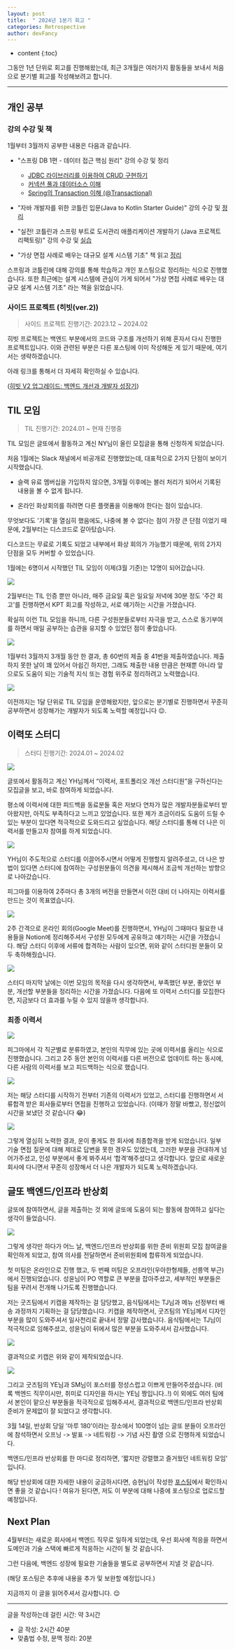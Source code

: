 ```yaml
---
layout: post
title:  " 2024년 1분기 회고 "
categories: Retrospective
author: devFancy
---
```

* content
{:toc}

그동안 1년 단위로 회고를 진행해왔는데, 최근 3개월은 여러가지 활동들을 보내서 처음으로 분기별 회고를 작성해보려고 합니다.



---

## 개인 공부

### 강의 수강 및 책

1월부터 3월까지 공부한 내용은 다음과 같습니다.

- "스프링 DB 1편 - 데이터 접근 핵심 원리" 강의 수강 및 정리

    - [JDBC 라이브러리를 이용하여 CRUD 구현하기](https://devfancy.github.io/Spring-DB-JDBC/)
    - [커넥션 풀과 데이터소스 이해](https://devfancy.github.io/Spring-DB-ConnectionPool-DataSource/)
    - [Spring의 Transaction 이해 (@Transactional)](https://devfancy.github.io/Spring-DB-Transaction/)

- "자바 개발자를 위한 코틀린 입문(Java to Kotlin Starter Guide)" 강의 수강 및 [정리](https://github.com/devFancy/kotlin-practice/tree/main/java-to-kotlin)

- "실전! 코틀린과 스프링 부트로 도서관리 애플리케이션 개발하기 (Java 프로젝트 리팩토링)" 강의 수강 및 [실습](https://github.com/devFancy/kotlin-practice/tree/main/library-app)

- "가상 면접 사례로 배우는 대규모 설계 시스템 기초" 책 읽고 [정리](https://github.com/devFancy/memo/tree/main/book)

스프링과 코틀린에 대해 강의를 통해 학습하고 개인 포스팅으로 정리하는 식으로 진행했습니다. 또한 최근에는 설계 시스템에 관심이 가게 되어서 "가상 면접 사례로 배우는 대규모 설계 시스템 기초" 라는 책을 읽었습니다.

### 사이드 프로젝트 (히빗(ver.2))

> 사이드 프로젝트 진행기간: 2023.12 ~ 2024.02

히빗 프로젝트는 백엔드 부분에서의 코드와 구조를 개선하기 위해 혼자서 다시 진행한 프로젝트입니다.
이와 관련된 부분은 다른 포스팅에 이미 작성해둔 게 있기 때문에, 여기서는 생략하겠습니다.

아래 링크를 통해서 더 자세히 확인하실 수 있습니다.

([히빗 V2 업그레이드: 백엔드 개선과 개발자 성장기](https://devfancy.github.io/Hibit-Retrospective/))

## TIL 모임

> TIL 진행기간: 2024.01 ~ 현재 진행중

TIL 모임은 글또에서 활동하고 계신 NY님이 올린 모집글을 통해 신청하게 되었습니다.

처음 1월에는 Slack 채널에서 비공개로 진행했었는데, 대표적으로 2가지 단점이 보이기 시작했습니다.

- 슬랙 유료 멤버십을 가입하지 않으면, 3개월 이후에는 블러 처리가 되어서 기록된 내용을 볼 수 없게 됩니다.

- 온라인 화상회의를 하려면 다른 플랫폼을 이용해야 한다는 점이 있습니다.

무엇보다도 '기록'을 열심히 했음에도, 나중에 볼 수 없다는 점이 가장 큰 단점 이었기 때문에, 2월부터는 디스코드로 갈아탔습니다.

디스코드는 무료로 기록도 되었고 내부에서 화상 회의가 가능했기 때문에, 위의 2가지 단점을 모두 커버할 수 있었습니다.

1월에는 6명이서 시작했던 TIL 모임이 이제(3월 기준)는 12명이 되어갔습니다.

![](/assets/img/retrospective/Retrospective-2024-first-quarter-1.png)

2월부터는 TIL 인증 뿐만 아니라, 매주 금요일 혹은 일요일 저녁에 30분 정도 '주간 회고'를 진행하면서 KPT 회고를 작성하고, 서로 얘기하는 시간을 가졌습니다.

확실히 이런 TIL 모임을 하니까, 다른 구성원분들로부터 자극을 받고, 스스로 동기부여를 하면서 매일 공부하는 습관을 유지할 수 있었던 점이 좋았습니다.

![](/assets/img/retrospective/Retrospective-2024-first-quarter-2.png)

1월부터 3월까지 3개월 동안 한 결과, 총 60번의 제출 중 41번을 제출하였습니다. 제출하지 못한 날이 꽤 있어서 아쉽긴 하지만, 그래도 제출한 내용 만큼은 현재뿐 아니라 앞으로도 도움이 되는 기술적 지식 또는 경험 위주로 정리하려고 노력했습니다.

![](/assets/img/retrospective/Retrospective-2024-first-quarter-3.png)

이전까지는 1달 단위로 TIL 모임을 운영해왔지만, 앞으로는 분기별로 진행하면서 꾸준히 공부하면서 성장해가는 개발자가 되도록 노력할 예정입니다 😌.

## 이력또 스터디

> 스터디 진행기간: 2024.01 ~ 2024.02

![](/assets/img/retrospective/Retrospective-2024-first-quarter-4.png)

글또에서 활동하고 계신 YH님께서 “이력서, 포트폴리오 개선 스터디원”을 구하신다는 모집글을 보고, 바로 참여하게 되었습니다.

평소에 이력서에 대한 피드백을 동료분들 혹은 저보다 연차가 많은 개발자분들로부터 받아왔지만, 아직도 부족하다고 느끼고 있었습니다.
또한 제가 조금이라도 도움이 드릴 수 있는 부분이 있다면 적극적으로 도와드리고 싶었습니다.
해당 스터디를 통해 더 나은 이력서를 만들고자 참여를 하게 되었습니다.

![](/assets/img/retrospective/Retrospective-2024-first-quarter-5.png)

YH님이 주도적으로 스터디를 이끌어주시면서 어떻게 진행할지 알려주셨고, 더 나은 방법이 있다면 스터디에 참여하는 구성원분들이 의견을 제시해서 조금씩 개선하는 방향으로 나아갔습니다.

피그마를 이용하여 2주마다 총 3개의 버전을 만들면서 이전 대비 더 나아지는 이력서를 만드는 것이 목표였습니다.

![](/assets/img/retrospective/Retrospective-2024-first-quarter-6.png)

2주 간격으로 온라인 회의(Google Meet)를 진행하면서, YH님이 그때마다 필요한 내용들을 Notion에 정리해주셔서 구성원 모두에게 공유하고 얘기하는 시간을 가졌습니다. 
해당 스터디 이후에 서류에 합격하는 사람이 있으면, 위와 같이 스터디원 분들이 모두 축하해줬습니다.

![](/assets/img/retrospective/Retrospective-2024-first-quarter-7.png)

스터디 마지막 날에는 이번 모임의 목적을 다시 생각하면서, 부족했던 부분, 좋았던 부분, 개선할 부분들을 정리하는 시간을 가졌습니다.
다음에 또 이력서 스터디를 모집한다면, 지금보다 더 효과를 누릴 수 있지 않을까 생각합니다.

### 최종 이력서

![](/assets/img/retrospective/Retrospective-2024-first-quarter-8.png)

피그마에서 각 직군별로 분류하였고, 본인의 직무에 있는 곳에 이력서를 올리는 식으로 진행했습니다. 그리고 2주 동안 본인의 이력서를 다른 버전으로 업데이트 하는 동시에, 다른 사람의 이력서를 보고 피드백하는 식으로 했습니다.

![](/assets/img/retrospective/Retrospective-2024-first-quarter-9.png)

저는 해당 스터디를 시작하기 전부터 기존의 이력서가 있었고, 스터디를 진행하면서 서류합격 받은 회사들로부터 면접을 진행하고 있었습니다. (이때가 정말 바빴고, 정신없이 시간을 보냈던 것 같습니다 😂)

![](/assets/img/retrospective/Retrospective-2024-first-quarter.png)

그렇게 열심히 노력한 결과, 운이 좋게도 한 회사에 최종합격을 받게 되었습니다. 일부 기술 면접 질문에 대해 제대로 답변을 못한 경우도 있었는데, 그러한 부분을 관대하게 넘어가주셨고, 인성 부분에서 좋게 봐주셔서 ‘합격’해주셨다고 생각합니다. 
앞으로 새로운 회사에 다니면서 꾸준히 성장해서 더 나은 개발자가 되도록 노력하겠습니다.

## 글또 백엔드/인프라 반상회

글또에 참여하면서, 글을 제출하는 것 외에 글또에 도움이 되는 활동에 참여하고 싶다는 생각이 들었습니다.

![](/assets/img/retrospective/Retrospective-2024-first-quarter-10.png)

그렇게 생각만 하다가 어느 날, 백엔드/인프라 반상회를 위한 준비 위원회 모집 참여글을 확인하게 되었고, 참여 의사를 전달하면서 준비위원회에 합류하게 되었습니다.

첫 미팅은 온라인으로 진행 했고, 두 번째 미팅은 오프라인(우아한형제들, 선릉역 부근)에서 진행되었습니다. 성윤님이 PO 역할로 큰 부분을 잡아주셨고, 세부적인 부분들은 팀을 꾸려서 전개해 나가도록 진행했습니다.

저는 굿즈팀에서 키캡을 제작하는 걸 담당했고, 음식팀에서는 TJ님과 메뉴 선정부터 배송 과정까지 기획하는 걸 담당했습니다.
키캡을 제작하면서, 굿즈팀의 YE님께서 디자인 부분을 많이 도와주셔서 일사천리로 끝내서 정말 감사했습니다. 음식팀에서는 TJ님이 적극적으로 임해주셨고, 성윤님이 뒤에서 많은 부분을 도와주셔서 감사했습니다.

![](/assets/img/retrospective/Retrospective-2024-first-quarter-12.jpg)

결과적으로 키캡은 위와 같이 제작되었습니다.

![](/assets/img/retrospective/Retrospective-2024-first-quarter-13.jpg)

그리고 굿즈팀의 YE님과 SM님이 포스터를 정성스럽고 이쁘게 만들어주셨습니다. (비록 백엔드 직무이시만, 취미로 디자인을 하시는 YE님 짱입니다..!)
이 외에도 여러 팀에서 본인이 맡으신 부분들을 적극적으로 임해주셔서, 결과적으로 백엔드/인프라 반상회 준비가 문제없이 잘 되었다고 생각합니다.

3월 14일, 반상회 당일 '마루 180'이라는 장소에서 100명이 넘는 글또 분들이 오프라인에 참석하면서 오프닝 -> 발표 -> 네트워킹 -> 기념 사진 촬영 으로 진행하게 되었습니다.

백엔드/인프라 반상회를 한 마디로 정리하면, '짧지만 강렬했고 즐거웠던 네트워킹 모임' 입니다.

해당 반상회에 대한 자세한 내용이 궁금하시다면, 승현님이 작성한 [포스팅](https://imksh.com/124)에서 확인하시면 좋을 것 같습니다 !
여유가 된다면, 저도 이 부분에 대해 나중에 포스팅으로 업로드할 예정입니다.

## Next Plan

4월부터는 새로운 회사에서 백엔드 직무로 일하게 되었는데, 우선 회사에 적응을 하면서 도메인과 기술 스택에 빠르게 적응하는 시간이 될 것 같습니다.

그런 다음에, 백엔드 성장에 필요한 기술들을 별도로 공부하면서 지낼 것 같습니다.

(해당 포스팅은 추후에 내용을 추가 및 보완할 예정입니다.)

지금까지 이 글을 읽어주셔서 감사합니다. 😌

---

글을 작성하는데 걸린 시간: 약 3시간

- 글 작성: 2시간 40분
- 맞춤법 수정, 문맥 정리: 20분